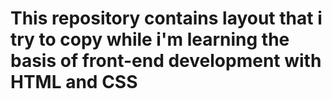 # This repository contains layout that i try to copy while i'm learning the basis of front-end development with HTML and CSS
